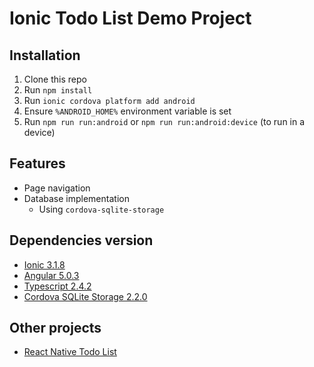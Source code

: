 # Ionic Todo List Demo Project

## Installation

1. Clone this repo
2. Run `npm install`
3. Run `ionic cordova platform add android`
4. Ensure `%ANDROID_HOME%` environment variable is set
5. Run `npm run run:android` or `npm run run:android:device` (to run in a device)

## Features

- Page navigation
- Database implementation
  - Using `cordova-sqlite-storage`

## Dependencies version

- [Ionic 3.1.8]
- [Angular 5.0.3]
- [Typescript 2.4.2]
- [Cordova SQLite Storage 2.2.0]

## Other projects

- [React Native Todo List]


[Ionic 3.1.8]: https://github.com/ionic-team/ionic-app-scripts/tree/v3.1.8
[Angular 5.0.3]: https://github.com/angular/angular/tree/5.0.3
[Typescript 2.4.2]: https://github.com/Microsoft/TypeScript/tree/v2.4.2
[Cordova SQLite Storage 2.2.0]: https://github.com/litehelpers/Cordova-sqlite-storage/tree/2.2.0
[React Native Todo List]: https://github.com/chrisvltn/react-native-todo-list